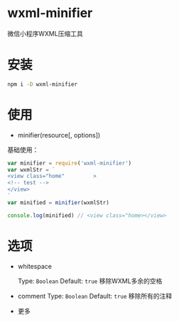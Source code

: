 # wxml-minifier
微信小程序WXML压缩工具

# 安装

```bash
npm i -D wxml-minifier
```

# 使用

- minifier(resource[, options])

基础使用：

```js
var minifier = require('wxml-minifier')
var wxmlStr = `
<view class="home"         >
<!-- test -->
</view>
`
var minified = minifier(wxmlStr)

console.log(minified) // <view class="home></view>
```

# 选项

- whitespace

    Type: `Boolean`
    Default: `true`
    移除WXML多余的空格

- comment
    Type: `Boolean`
    Default: `true`
    移除所有的注释

- 更多